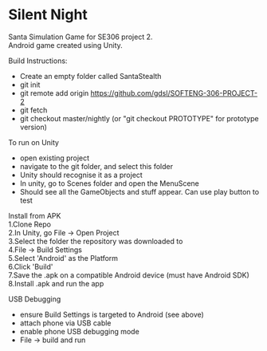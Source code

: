 # Silent Night

Santa Simulation Game for SE306 project 2.  
Android game created using Unity.  
  
Build Instructions:  
- Create an empty folder called SantaStealth
- git init
- git remote add origin https://github.com/gdsl/SOFTENG-306-PROJECT-2
- git fetch
- git checkout master/nightly (or "git checkout PROTOTYPE" for prototype version)
  
To run on Unity
- open existing project
- navigate to the git folder, and select this folder
- Unity should recognise it as a project
- In unity, go to Scenes folder and open the MenuScene
- Should see all the GameObjects and stuff appear. Can use play button to test

Install from APK    
1.Clone Repo   
2.In Unity, go File -> Open Project   
3.Select the folder the repository was downloaded to  
4.File -> Build Settings   
5.Select 'Android' as the Platform   
6.Click 'Build'   
7.Save the .apk on a compatible Android device (must have Android SDK)    
8.Install .apk and run the app  
  
USB Debugging
- ensure Build Settings is targeted to Android (see above)
- attach phone via USB cable
- enable phone USB debugging mode
- File -> build and run
